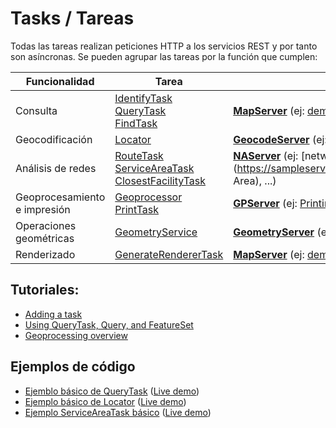 # Tasks / Tareas

Todas las tareas realizan peticiones HTTP a los servicios REST y por tanto son asíncronas. Se pueden agrupar las tareas por la función que cumplen:

|Funcionalidad|Tarea|Tipo de servicio|
|---|---|---|
|Consulta|[IdentifyTask](https://developers.arcgis.com/javascript/3/jsapi/identifytask-amd.html)<br>[QueryTask](https://developers.arcgis.com/javascript/3/jsapi/querytask-amd.html)<br>[FindTask](https://developers.arcgis.com/javascript/3/jsapi/findtask-amd.html)|**[MapServer](https://developers.arcgis.com/rest/services-reference/map-service.htm)** (ej: [demographics sample](https://sampleserver1.arcgisonline.com/ArcGIS/rest/services/Demographics/ESRI_Census_USA/MapServer/), ...)
|Geocodificación|[Locator](https://developers.arcgis.com/javascript/3/jsapi/locator-amd.html)|**[GeocodeServer](http://enterprise.arcgis.com/en/server/latest/publish-services/linux/geocode-services.htm)** (ej: [World (GeocodeServer)](https://geocodedev.arcgis.com/arcgis/rest/services/World/GeocodeServer), ...)
|Análisis de redes|[RouteTask](https://developers.arcgis.com/javascript/3/jsapi/routetask-amd.html)<br>[ServiceAreaTask](https://developers.arcgis.com/javascript/3/jsapi/serviceareatask-amd.html)<br>[ClosestFacilityTask](https://developers.arcgis.com/javascript/3/jsapi/closestfacilitytask-amd.html)|**[NAServer](https://developers.arcgis.com/rest/services-reference/network-service.htm)** (ej: [network sample USA](https://sampleserver3.arcgisonline.com/ArcGIS/rest/services/Network/USA/NAServer/Service Area), ...)
|Geoprocesamiento e impresión|[Geoprocessor](https://developers.arcgis.com/javascript/3/jsapi/geoprocessor-amd.html)<br>[PrintTask](https://developers.arcgis.com/javascript/3/jsapi/printtask-amd.html)|**[GPServer](http://enterprise.arcgis.com/en/server/latest/publish-services/linux/what-is-a-geoprocessing-service-.htm)** (ej: [Printing tools](https://sampleserver6.arcgisonline.com/arcgis/rest/services/Utilities/PrintingTools/GPServer), [DriveTime](https://sampleserver1.arcgisonline.com/ArcGIS/rest/services/Network/ESRI_DriveTime_US/GPServer), [911Hotspots](https://sampleserver6.arcgisonline.com/arcgis/rest/services/911CallsHotspot/GPServer), [Viewshed](https://sampleserver6.arcgisonline.com/ArcGIS/rest/services/Elevation/ESRI_Elevation_World/GPServer?f=json), [Demographics](https://sampleserver1.arcgisonline.com/ArcGIS/rest/services/Demographics/ESRI_Population_World/GPServer), ...)
|Operaciones geométricas|[GeometryService](https://developers.arcgis.com/javascript/3/jsapi/geometryservice-amd.html)| **[GeometryServer](https://developers.arcgis.com/rest/services-reference/geometry-service.htm)** (ej: [sample geometry server](https://sampleserver6.arcgisonline.com/arcgis/rest/services/Utilities/Geometry/GeometryServer), ...)
|Renderizado|[GenerateRendererTask](https://developers.arcgis.com/javascript/3/jsapi/generaterenderertask-amd.html)|**[MapServer](https://developers.arcgis.com/rest/services-reference/map-service.htm)** (ej: [demographics sample](https://sampleserver1.arcgisonline.com/ArcGIS/rest/services/Demographics/ESRI_Census_USA/MapServer/), ...)

## Tutoriales:

* [Adding a task](https://developers.arcgis.com/javascript/3/jshelp/intro_firsttask.html)
* [Using QueryTask, Query, and FeatureSet](https://developers.arcgis.com/javascript/3/jshelp/intro_querytask.html)
* [Geoprocessing overview](https://developers.arcgis.com/javascript/3/jshelp/intro_gp_overview.html)

## Ejemplos de código

* [Ejemblo básico de QueryTask](./QueryTask.html) ([Live demo](https://hhkaos.github.io/master-esri/alumnos/2018-19/code-samples/tasks/QueryTask.html))
* [Ejemplo básico de Locator](./Locator.html) ([Live demo](https://hhkaos.github.io/master-esri/alumnos/2018-19/code-samples/tasks/Locator.html))
* [Ejemplo ServiceAreaTask básico](./ServiceAreaTask.html) ([Live demo](https://hhkaos.github.io/master-esri/alumnos/2018-19/code-samples/tasks/ServiceAreaTask.html))
